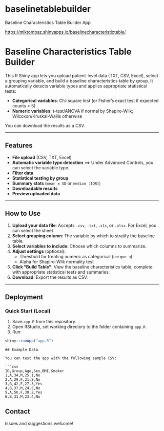 # baselinetablebuilder
Baseline Characteristics Table Builder App

https://mlktombaz.shinyapps.io/baselinecharacteristictable/

# Baseline Characteristics Table Builder

This R Shiny app lets you upload patient-level data (TXT, CSV, Excel), select a grouping variable, and build a baseline characteristics table by group. It automatically detects variable types and applies appropriate statistical tests:

- **Categorical variables**: Chi-square test (or Fisher’s exact test if expected counts < 5)
- **Numeric variables**: t-test/ANOVA if normal by Shapiro-Wilk; Wilcoxon/Kruskal-Wallis otherwise

You can download the results as a CSV.

---

## Features

- **File upload** (CSV, TXT, Excel)
- **Automatic variable type detection** ==> Under Advanced Controls, you can select the variable type.
- **Filter data**
- **Statistical testing by group**
- **Summary stats** (`mean ± SD` or `median [IQR]`)
- **Downloadable results**
- **Preview uploaded data**

---

## How to Use

1. **Upload your data file**: Accepts `.csv`, `.txt`, `.xls`, or `.xlsx`. For Excel, you can select the sheet.
2. **Select grouping column**: The variable by which to stratify the baseline table.
3. **Select variables to include**: Choose which columns to summarize.
4. **Adjust settings** (optional):
   - Threshold for treating numeric as categorical (`unique ≤`)
   - Alpha for Shapiro-Wilk normality test
5. **Click “Build Table”**: View the baseline characteristics table, complete with appropriate statistical tests and summaries.
6. **Download**: Export the results as CSV.

---

## Deployment

### Quick Start (Local)

1. Save `app.R` from this repository.
2. Open RStudio, set working directory to the folder containing `app.R`.
3. Run:

```r
shiny::runApp("app.R")
```


```
## Example Data

You can test the app with the following sample CSV:

```csv
ID,Group,Age,Sex,BMI,Smoker
1,A,34,M,25.1,No
2,A,29,F,21.8,No
3,B,42,F,27.3,Yes
4,B,37,M,24.5,No
5,A,50,F,30.2,Yes
6,B,31,M,23.4,No
```
## Contact

Issues and suggestions welcome!
